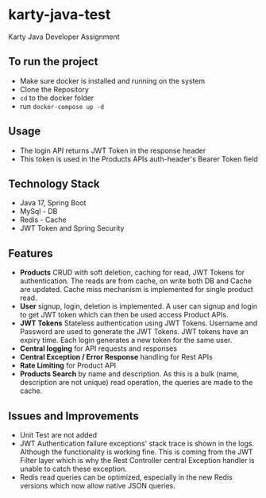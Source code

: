 # karty-java-test

Karty Java Developer Assignment

## To run the project

- Make sure docker is installed and running on the system
- Clone the Repository
- `cd` to the docker folder
- run `docker-compose up -d`

## Usage

- The login API returns JWT Token in the response header
- This token is used in the Products APIs auth-header's Bearer Token field

## Technology Stack

- Java 17, Spring Boot
- MySql - DB
- Redis - Cache
- JWT Token and Spring Security

## Features

- **Products** CRUD with soft deletion, caching for read, JWT Tokens for authentication. The reads are from cache, on write both DB and Cache are updated. Cache miss mechanism is implemented for single product read. 
- **User** signup, login, deletion is implemented. A user can signup and login to get JWT token which can then be used access Product APIs.
- **JWT Tokens** Stateless authentication using JWT Tokens. Username and Password are used to generate the JWT Tokens. JWT tokens have an expiry time. Each login generates a new token for the same user.
- **Central logging** for API requests and responses
- **Central Exception / Error Response** handling for Rest APIs
- **Rate Limiting** for Product API
- **Products Search** by name and description. As this is a bulk (name, description are not unique) read operation, the queries are made to the cache.

## Issues and Improvements

- Unit Test are not added
- JWT Authentication failure exceptions' stack trace is shown in the logs. Although the functionality is working fine. This is coming from the JWT Filter layer which is why the Rest Controller central Exception handler is unable to catch these exception.
- Redis read queries can be optimized, especially in the new Redis versions which now allow native JSON queries.